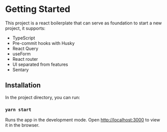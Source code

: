 # Getting Started

This project is a react boilerplate that can serve as foundation to start a new project, it supports:

- TypeScript
- Pre-commit hooks with Husky
- React Query
- useForm
- React router
- UI separated from features
- Sentary

## Installation

In the project directory, you can run:

### `yarn start`

Runs the app in the development mode.
Open [http://localhost:3000](http://localhost:3000) to view it in the browser.
